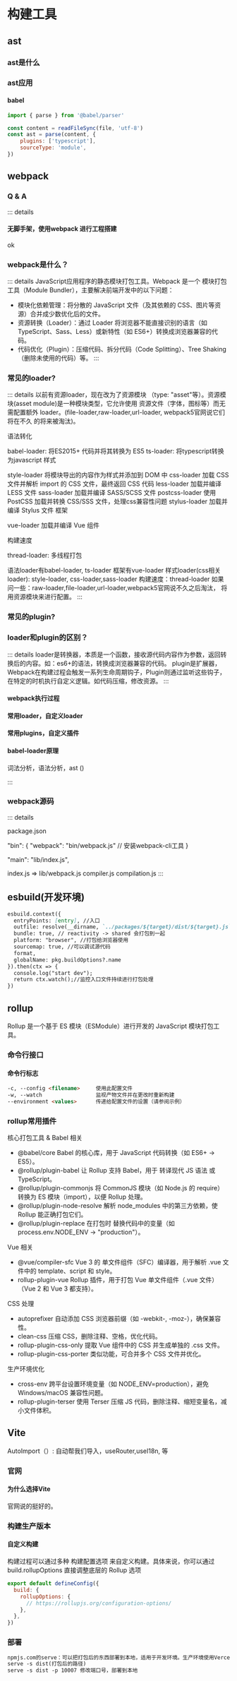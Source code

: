 # 构建工具

## ast

### ast是什么

### ast应用

#### babel

```js
import { parse } from '@babel/parser'

const content = readFileSync(file, 'utf-8')
const ast = parse(content, {
    plugins: ['typescript'],
    sourceType: 'module',
})
```

## webpack

### Q & A

::: details

#### 无脚手架，使用webpack 进行工程搭建

ok

### webpack是什么？

::: details
JavaScript应用程序的静态模块打包工具。Webpack 是一个 模块打包工具（Module Bundler），主要解决前端开发中的以下问题：

* 模块化依赖管理：将分散的 JavaScript 文件（及其依赖的 CSS、图片等资源）合并成少数优化后的文件。
* 资源转换（Loader）：通过 Loader 将浏览器不能直接识别的语言（如 TypeScript、Sass、Less）或新特性（如 ES6+）转换成浏览器兼容的代码。
* 代码优化（Plugin）：压缩代码、拆分代码（Code Splitting）、Tree Shaking（删除未使用的代码）等。
:::

### 常见的loader?

::: details
以前有资源loader，现在改为了资源模块 （type: "asset"等）。资源模块(asset module)是一种模块类型，它允许使用 资源文件（字体，图标等）而无需配置额外 loader。(file-loader,raw-loader,url-loader, webpack5官网说它们将在不久 的将来被淘汰)。

语法转化

babel-loader: 将ES2015+ 代码并将其转换为 ES5
ts-loader: 将typescript转换为javascript
样式

style-loader 将模块导出的内容作为样式并添加到 DOM 中
css-loader 加载 CSS 文件并解析 import 的 CSS 文件，最终返回 CSS 代码
less-loader 加载并编译 LESS 文件
sass-loader 加载并编译 SASS/SCSS 文件
postcss-loader 使用 PostCSS 加载并转换 CSS/SSS 文件，处理css兼容性问题
stylus-loader 加载并编译 Stylus 文件
框架

vue-loader 加载并编译 Vue 组件

构建速度

thread-loader: 多线程打包

语法loader有babel-loader, ts-loader
框架有vue-loader
样式loader(css相关loader): style-loader, css-loader,sass-loader
构建速度：thread-loader
如果问一些：raw-loader,file-loader,url-loader,webpack5官网说不久之后淘汰，
将用资源模块来进行配置。
:::

### 常见的plugin?

### loader和plugin的区别？

::: details
loader是转换器，本质是一个函数，接收源代码内容作为参数，返回转换后的内容。如：es6+的语法，转换成浏览器兼容的代码。
plugin是扩展器，Webpack在构建过程会触发一系列生命周期钩子，Plugin则通过监听这些钩子，在特定的时机执行自定义逻辑。如代码压缩，修改资源。
:::

#### webpack执行过程

#### 常用loader，自定义loader

#### 常用plugins，自定义插件

#### babel-loader原理

词法分析，语法分析，ast ()

:::

### webpack源码

::: details

package.json

"bin": {
    "webpack": "bin/webpack.js" // 安装webpack-cli工具
}
  
"main": "lib/index.js",

index.js => lib/webpack.js
compiler.js
compilation.js
:::


## esbuild(开发环境)

```md
esbuild.context({
  entryPoints: [entry], //入口
  outfile: resolve(__dirname, `../packages/${target}/dist/${target}.js`), //出口
  bundle: true, // reactivity -> shared 会打包到一起
  platform: "browser", //打包给浏览器使用
  sourcemap: true, //可以调试源代码
  format,
  globalName: pkg.buildOptions?.name
}).then(ctx => {
  console.log("start dev");
  return ctx.watch();//监控入口文件持续进行打包处理
})
```

## rollup

Rollup 是一个基于 ES 模块（ESModule）进行开发的 JavaScript 模块打包工具。

### 命令行接口

#### 命令行标志

```md
-c, --config <filename>     使用此配置文件
-w, --watch                 监视产物文件并在更改时重新构建
--environment <values>      传递给配置文件的设置（请参阅示例）
```


### rollup常用插件

核心打包工具 & Babel 相关

* @babel/core	Babel 的核心库，用于 JavaScript 代码转换（如 ES6+ → ES5）。
* @rollup/plugin-babel	让 Rollup 支持 Babel，用于 转译现代 JS 语法 或 TypeScript。
* @rollup/plugin-commonjs	将 CommonJS 模块（如 Node.js 的 require）转换为 ES 模块（import），以便 Rollup 处理。
* @rollup/plugin-node-resolve	解析 node_modules 中的第三方依赖，使 Rollup 能正确打包它们。
* @rollup/plugin-replace	在打包时 替换代码中的变量（如 process.env.NODE_ENV → "production"）。

Vue 相关

* @vue/compiler-sfc	Vue 3 的 单文件组件（SFC）编译器，用于解析 .vue 文件中的 template、script 和 style。
* rollup-plugin-vue	Rollup 插件，用于打包 Vue 单文件组件（.vue 文件）（Vue 2 和 Vue 3 都支持）。

CSS 处理

* autoprefixer	自动添加 CSS 浏览器前缀（如 -webkit-, -moz-），确保兼容性。
* clean-css	压缩 CSS，删除注释、空格，优化代码。
* rollup-plugin-css-only	提取 Vue 组件中的 CSS 并生成单独的 .css 文件。
* rollup-plugin-css-porter	类似功能，可合并多个 CSS 文件并优化。

生产环境优化

* cross-env	跨平台设置环境变量（如 NODE_ENV=production），避免 Windows/macOS 兼容性问题。
* rollup-plugin-terser	使用 Terser 压缩 JS 代码，删除注释、缩短变量名，减小文件体积。

## Vite

AutoImport（）: 自动帮我们导入，useRouter,useI18n, 等

### 官网

#### 为什么选择Vite

官网说的挺好的。

### 构建生产版本

#### 自定义构建

构建过程可以通过多种 构建配置选项 来自定义构建。具体来说，你可以通过 build.rollupOptions 直接调整底层的 Rollup 选项

```vite.config.js
export default defineConfig({
  build: {
    rollupOptions: {
      // https://rollupjs.org/configuration-options/
    },
  },
})
```

### 部署

```md
npmjs.com的serve：可以把打包后的东西部署到本地，适用于开发环境。生产环境使用Vercel
serve -s dist(打包后的路径)
serve -s dist -p 10007 修改端口号，部署到本地
```
